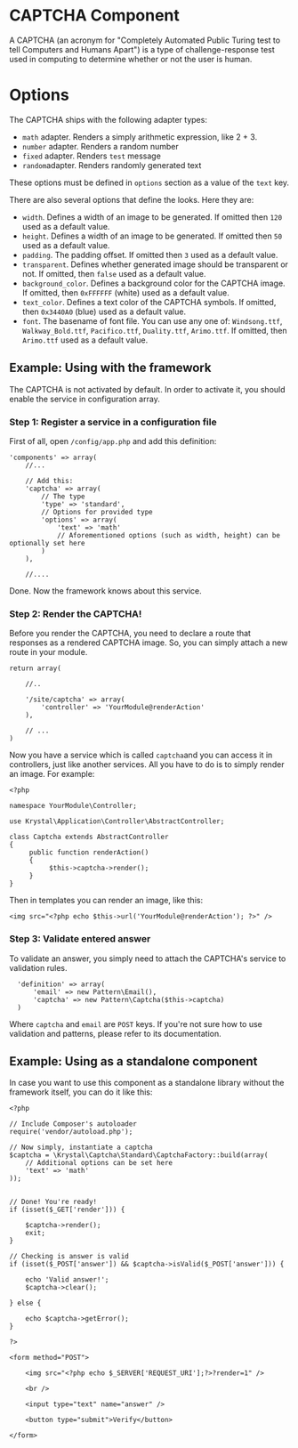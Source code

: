 CAPTCHA Component
=================

A CAPTCHA (an acronym for "Completely Automated Public Turing test to tell Computers and Humans Apart") 
is a type of challenge-response test used in computing to determine whether or not the user is human.

# Options

The CAPTCHA ships with the following adapter types:

- `math` adapter. Renders a simply arithmetic expression, like 2 + 3.
- `number` adapter. Renders a random number
- `fixed` adapter. Renders `test` message
- `random`adapter. Renders randomly generated text

These options must be defined in `options` section as a value of the `text` key.

There are also several options that define the looks. Here they are:

- `width`. Defines a width of an image to be generated. If omitted then `120` used as a default value.
- `height`. Defines a width of an image to be generated. If omitted then `50` used as a default value.
- `padding`. The padding offset. If omitted then `3` used as a default value.
- `transparent`. Defines whether generated image should be transparent or not. If omitted, then `false` used as a default value.
- `background_color`. Defines a background color for the CAPTCHA image. If omitted, then `0xFFFFFF` (white) used as a default value.
- `text_color`. Defines a text color of the CAPTCHA symbols. If omitted, then `0x3440A0` (blue) used as a default value.
- `font`. The basename of font file. You can use any one of: `Windsong.ttf`, `Walkway_Bold.ttf`, `Pacifico.ttf`, `Duality.ttf`, `Arimo.ttf`. If omitted, then `Arimo.ttf` used as a default value.

## Example: Using with the framework

The CAPTCHA is not activated by default. In order to activate it, you should enable the service in configuration array.

### Step 1: Register a service in a configuration file
    
First of all, open `/config/app.php` and add this definition:
    
    
	'components' => array(
	    //...
	    
	    // Add this:
		'captcha' => array(
		    // The type
			'type' => 'standard',
			// Options for provided type
			'options' => array(
				'text' => 'math'
				// Aforementioned options (such as width, height) can be optionally set here
			)
		),
		
        //....

Done. Now the framework knows about this service.

### Step 2: Render the CAPTCHA!

Before you render the CAPTCHA, you need to declare a route that responses as a rendered CAPTCHA image. So, you can simply attach a new route in your module.

    return array(
        
        //..
    
        '/site/captcha' => array(
      	    'controller' => 'YourModule@renderAction'
        ),
    
        // ...
    )

Now you have a service which is called `captcha`and you can access it in controllers, just like another services. All you have to do is to simply render an image. For example:

    <?php
    
    namespace YourModule\Controller;
    
    use Krystal\Application\Controller\AbstractController;
    
    class Captcha extends AbstractController
    {
         public function renderAction()
         {
              $this->captcha->render();
         }
    }


Then in templates you can render an image, like this:

    <img src="<?php echo $this->url('YourModule@renderAction'); ?>" />

### Step 3: Validate entered answer

To validate an answer, you simply need to attach the CAPTCHA's service to validation rules. 

      'definition' => array(
    	  'email' => new Pattern\Email(),
    	  'captcha' => new Pattern\Captcha($this->captcha)
      )

Where `captcha` and `email` are `POST` keys. If you're not sure how to use validation and patterns, please refer to its documentation.

## Example: Using as a standalone component

In case you want to use this component as a standalone library without the framework itself, you can do it like this:

    <?php
    
    // Include Composer's autoloader
    require('vendor/autoload.php');
    
    // Now simply, instantiate a captcha
    $captcha = \Krystal\Captcha\Standard\CaptchaFactory::build(array(
    	// Additional options can be set here
    	'text' => 'math'
    ));
    
    
    // Done! You're ready!
    if (isset($_GET['render'])) {
    
    	$captcha->render();
    	exit;
    }
    
    // Checking is answer is valid
    if (isset($_POST['answer']) && $captcha->isValid($_POST['answer'])) {
    
    	echo 'Valid answer!';
    	$captcha->clear();
    	
    } else {
    
    	echo $captcha->getError();
    }
    
    ?>
    
    <form method="POST">
    	
    	<img src="<?php echo $_SERVER['REQUEST_URI'];?>?render=1" />
    	
    	<br />
    	
    	<input type="text" name="answer" />
    	
    	<button type="submit">Verify</button>
    	
    </form>

